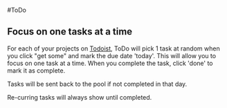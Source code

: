 #ToDo

## Focus on one tasks at a time

For each of your projects on [Todoist](http://www.todoist.com), ToDo will pick 1 task at random when you click "get some" and mark the due date 'today'. This will allow you to focus on one task at a time. When you complete the task, click 'done' to mark it as complete.

Tasks will be sent back to the pool if not completed in that day.

Re-curring tasks will always show until completed.